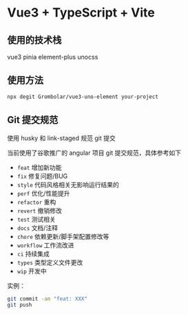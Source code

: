 # Vue3 + TypeScript + Vite

## 使用的技术栈

vue3 pinia element-plus unocss

## 使用方法

```bash
npx degit Grombolar/vue3-uno-element your-project
```

## Git 提交规范

使用 husky 和 link-staged 规范 git 提交

当前使用了谷歌推广的 angular 项目 git 提交规范，具体参考如下

- `feat` 增加新功能
- `fix` 修复问题/BUG
- `style` 代码风格相关无影响运行结果的
- `perf` 优化/性能提升
- `refactor` 重构
- `revert` 撤销修改
- `test` 测试相关
- `docs` 文档/注释
- `chore` 依赖更新/脚手架配置修改等
- `workflow` 工作流改进
- `ci` 持续集成
- `types` 类型定义文件更改
- `wip` 开发中

实例：

```bash
git commit -am "feat: XXX"
git push
```